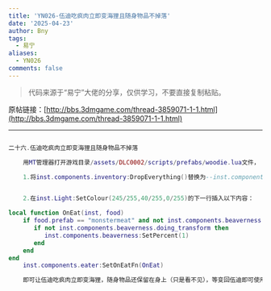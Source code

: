 ```yaml
---
title: 'YN026-伍迪吃疯肉立即变海狸且随身物品不掉落'
date: '2025-04-23'
author: Bny
tags:
  - 易宁
aliases:
  - YN026
comments: false
---
```


> 代码来源于“易宁”大佬的分享，仅供学习，不要直接复制粘贴。

原帖链接：[http://bbs.3dmgame.com/thread-3859071-1-1.html](http://bbs.3dmgame.com/thread-3859071-1-1.html)

---

```lua  

二十六.伍迪吃疯肉立即变海狸且随身物品不掉落	用MT管理器打开游戏目录/assets/DLC0002/scripts/prefabs/woodie.lua文件，	1.将inst.components.inventory:DropEverything()替换为--inst.components.inventory:DropEverything()	2.在inst.Light:SetColour(245/255,40/255,0/255)的下一行插入以下内容：local function OnEat(inst, food)	if food.prefab == "monstermeat" and not inst.components.beaverness:IsBeaver() then	   if not inst.components.beaverness.doing_transform then		  inst.components.beaverness:SetPercent(1)	   end	endend	inst.components.eater:SetOnEatFn(OnEat)	即可让伍迪吃疯肉立即变海狸，随身物品还保留在身上（只是看不见），等变回伍迪即可使用。不要在伍迪佩戴橙色护身符时变海狸，否则砍的木头都自动被吸走，海狸无法吃到。不要与“小病小灾”一同修改

```  

